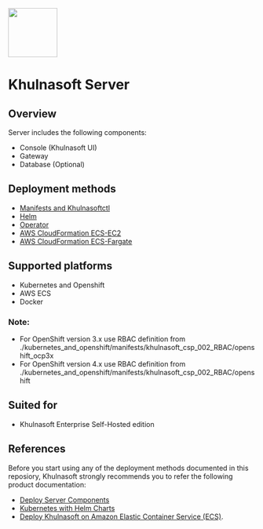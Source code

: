 <img src="https://avatars3.githubusercontent.com/u/43526139?s=200&v=4" height="100" width="100" />

# Khulnasoft Server

## Overview
Server includes the following components:
* Console (Khulnasoft UI)
* Gateway
* Database (Optional)

## Deployment methods
* [Manifests and Khulnasoftctl](./kubernetes_and_openshift/manifests)
* [Helm](./kubernetes_and_openshift/helm)
* [Operator](./kubernetes_and_openshift/operator)
* [AWS CloudFormation ECS-EC2](./ecs/cloudformation/khulnasoft-ecs-ec2)
* [AWS CloudFormation ECS-Fargate](./ecs/cloudformation/khulnasoft-ecs-fargate)

## Supported platforms
* Kubernetes and Openshift
* AWS ECS
* Docker

### Note: 
* For OpenShift version 3.x use RBAC definition from ./kubernetes_and_openshift/manifests/khulnasoft_csp_002_RBAC/openshift_ocp3x 
* For OpenShift version 4.x use RBAC definition from ./kubernetes_and_openshift/manifests/khulnasoft_csp_002_RBAC/openshift 

## Suited for
* Khulnasoft Enterprise Self-Hosted edition

## References
Before you start using any of the deployment methods documented in this reposiory, Khulnasoft strongly recommends you to refer the following product documentation:
* [Deploy Server Components](https://docs.khulnasoft.com/docs/deploy-k8s-server-components) 
* [Kubernetes with Helm Charts](https://docs.khulnasoft.com/docs/kubernetes-with-helm)
* [Deploy Khulnasoft on Amazon Elastic Container Service (ECS)](https://docs.khulnasoft.com/docs/amazon-elastic-container-service-ecs#section-step-1-deploy-the-khulnasoft-server-gateway-and-database).